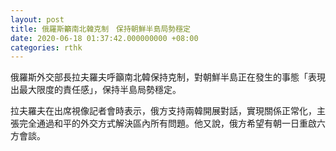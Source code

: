 ```yaml
---
layout: post
title: 俄羅斯籲南北韓克制　保持朝鮮半島局勢穩定
date: 2020-06-18 01:37:42.000000000 +08:00
categories: rthk
---
```


俄羅斯外交部長拉夫羅夫呼籲南北韓保持克制，對朝鮮半島正在發生的事態「表現出最大限度的責任感」，保持半島局勢穩定。

拉夫羅夫在出席視像記者會時表示，俄方支持兩韓開展對話，實現關係正常化，主張完全通過和平的外交方式解決區內所有問題。他又說，俄方希望有朝一日重啟六方會談。
